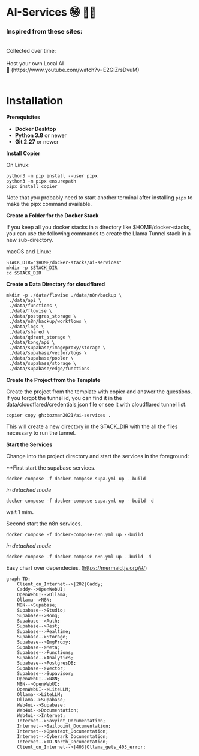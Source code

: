 # AI-Services ㊙️ 😶‍🌫️

### Inspired from these sites:
<br>
Collected over time:<br><br>
Host your own Local AI <br>
🎥 (https://www.youtube.com/watch?v=E2GIZrsDvuM)
<br><br>


# Installation

**Prerequisites**

- **Docker Desktop**
- **Python 3.8** or newer
- **Git 2.27** or newer

**Install Copier**

On Linux:
```
python3 -m pip install --user pipx
python3 -m pipx ensurepath
pipx install copier
```

Note that you probably need to start another terminal after installing ``pipx`` to make the pipx command available.

**Create a Folder for the Docker Stack**

If you keep all you docker stacks in a directory like $HOME/docker-stacks, you can use the following commands to create the Llama Tunnel stack in a new sub-directory.

macOS and Linux:
````
STACK_DIR="$HOME/docker-stacks/ai-services"
mkdir -p $STACK_DIR
cd $STACK_DIR
````

**Create a Data Directory for cloudflared**

````
mkdir -p ./data/flowise ./data/n8n/backup \
 ./data/api \
 ./data/functions \
 ./data/flowise \
 ./data/postgres_storage \
 ./data/n8n/backup/workflows \
 ./data/logs \
 ./data/shared \
 ./data/qdrant_storage \
 ./data/kong/api \
 ./data/supabase/imageproxy/storage \
 ./data/supabase/vector/logs \
 ./data/supabase/pooler \
 ./data/supabase/storage \
 ./data/supabase/edge/functions 

````

**Create the Project from the Template**

Create the project from the template with copier and answer the questions. If you forgot the tunnel id, you can find it in the data/cloudflared/credentials.json file or see it with cloudflared tunnel list.
````
copier copy gh:bozman2021/ai-services .
````

This will create a new directory in the STACK_DIR with the all the files necessary to run the tunnel.




**Start the Services**

Change into the project directory and start the services in the foreground:

**First start the supabase services.

````
docker compose -f docker-compose-supa.yml up --build
````
_in detached mode_

````
docker compose -f docker-compose-supa.yml up --build -d
````
wait 1 mim.

Second start the n8n services.

````
docker compose -f docker-compose-n8n.yml up --build
````
_in detached mode_

````
docker compose -f docker-compose-n8n.yml up --build -d
````




Easy chart over dependecies.
(https://mermaid.js.org/#/)<br>

```mermaid
graph TD;
    Client_on_Internet-->|202|Caddy;
    Caddy-->OpenWebUI;
    OpenWebUI-->Ollama;
    Ollama-->N8N;
    N8N-->Supabase;
    Supabase-->Studio;
    Supabase-->Kong;
    Supabase-->Auth;
    Supabase-->Rest;
    Supabase-->Realtime;
    Supabase-->Storage;
    Supabase-->ImgProxy;
    Supabase-->Meta;
    Supabase-->Functions;
    Supabase-->Analytics;
    Supabase-->PostgresDB;
    Supabase-->Vector;
    Supabase-->Supavisor;
    OpenWebUI-->N8N;
    N8N-->OpenWebUI;
    OpenWebUI-->LiteLLM;
    Ollama-->LiteLLM;
    Ollama-->Supabase;
    Web4ui-->Supabase;
    Web4ui-->Documentation;
    Web4ui-->Internet;
    Internet-->Savyint_Documentation;
    Internet-->Sailpoint_Documentation;
    Internet-->Opentext_Documentation;
    Internet-->Cyberark_Documentation;
    Internet-->ID-North_Documentation;
    Client_on_Internet-->|403|Ollama_gets_403_error;

```

